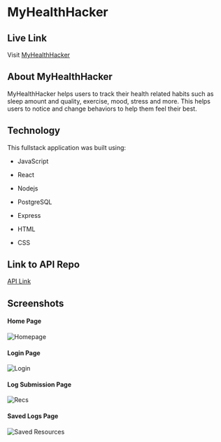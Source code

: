 # MyHealthHacker

## Live Link

Visit [MyHealthHacker](https://myhealthhacker.vercel.app)

## About MyHealthHacker

MyHealthHacker helps users to track their health related habits such as sleep amount and quality, exercise, mood, stress and more. This helps users to notice and change behaviors to help them feel their best. 

## Technology

This fullstack application was built using:

- JavaScript

- React

- Nodejs

- PostgreSQL

- Express

- HTML

- CSS

## Link to API Repo

[API Link](https://github.com/julialj95/myhealthhacker-api)

## Screenshots

#### Home Page

![Homepage](src/images/Screenshot(373).png)

#### Login Page

![Login](src/images/Screenshot(374).png)

#### Log Submission Page

![Recs](src/images/Screenshot(375).png)

#### Saved Logs Page

![Saved Resources](src/images/Screenshot(376).png)

